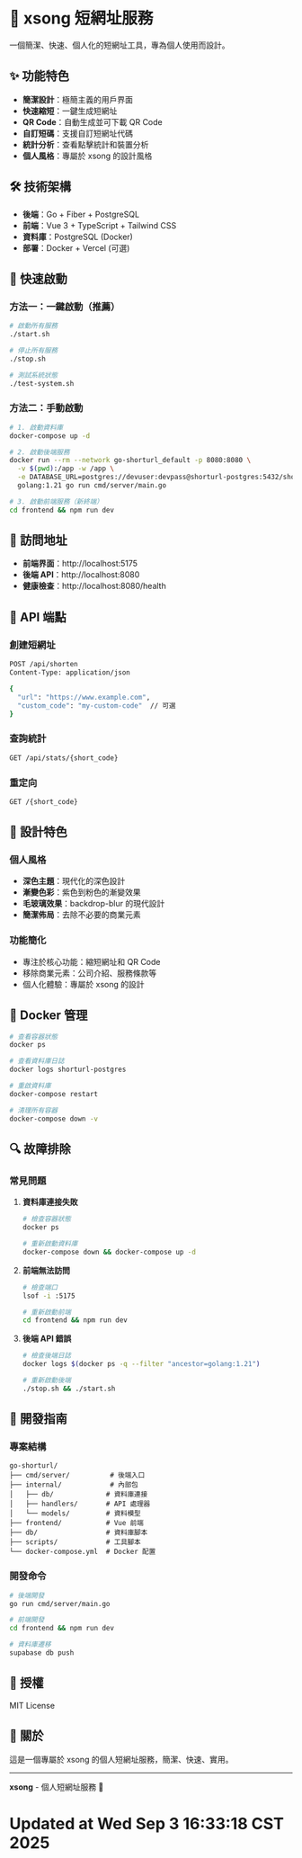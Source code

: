 # 🚀 xsong 短網址服務

一個簡潔、快速、個人化的短網址工具，專為個人使用而設計。

## ✨ 功能特色

- **簡潔設計**：極簡主義的用戶界面
- **快速縮短**：一鍵生成短網址
- **QR Code**：自動生成並可下載 QR Code
- **自訂短碼**：支援自訂短網址代碼
- **統計分析**：查看點擊統計和裝置分析
- **個人風格**：專屬於 xsong 的設計風格

## 🛠️ 技術架構

- **後端**：Go + Fiber + PostgreSQL
- **前端**：Vue 3 + TypeScript + Tailwind CSS
- **資料庫**：PostgreSQL (Docker)
- **部署**：Docker + Vercel (可選)

## 🚀 快速啟動

### 方法一：一鍵啟動（推薦）

```bash
# 啟動所有服務
./start.sh

# 停止所有服務
./stop.sh

# 測試系統狀態
./test-system.sh
```

### 方法二：手動啟動

```bash
# 1. 啟動資料庫
docker-compose up -d

# 2. 啟動後端服務
docker run --rm --network go-shorturl_default -p 8080:8080 \
  -v $(pwd):/app -w /app \
  -e DATABASE_URL=postgres://devuser:devpass@shorturl-postgres:5432/shortener \
  golang:1.21 go run cmd/server/main.go

# 3. 啟動前端服務（新終端）
cd frontend && npm run dev
```

## 📱 訪問地址

- **前端界面**：http://localhost:5175
- **後端 API**：http://localhost:8080
- **健康檢查**：http://localhost:8080/health

## 🔧 API 端點

### 創建短網址
```bash
POST /api/shorten
Content-Type: application/json

{
  "url": "https://www.example.com",
  "custom_code": "my-custom-code"  // 可選
}
```

### 查詢統計
```bash
GET /api/stats/{short_code}
```

### 重定向
```bash
GET /{short_code}
```

## 🎨 設計特色

### 個人風格
- **深色主題**：現代化的深色設計
- **漸變色彩**：紫色到粉色的漸變效果
- **毛玻璃效果**：backdrop-blur 的現代設計
- **簡潔佈局**：去除不必要的商業元素

### 功能簡化
- 專注於核心功能：縮短網址和 QR Code
- 移除商業元素：公司介紹、服務條款等
- 個人化體驗：專屬於 xsong 的設計

## 🐳 Docker 管理

```bash
# 查看容器狀態
docker ps

# 查看資料庫日誌
docker logs shorturl-postgres

# 重啟資料庫
docker-compose restart

# 清理所有容器
docker-compose down -v
```

## 🔍 故障排除

### 常見問題

1. **資料庫連接失敗**
   ```bash
   # 檢查容器狀態
   docker ps
   
   # 重新啟動資料庫
   docker-compose down && docker-compose up -d
   ```

2. **前端無法訪問**
   ```bash
   # 檢查端口
   lsof -i :5175
   
   # 重新啟動前端
   cd frontend && npm run dev
   ```

3. **後端 API 錯誤**
   ```bash
   # 檢查後端日誌
   docker logs $(docker ps -q --filter "ancestor=golang:1.21")
   
   # 重新啟動後端
   ./stop.sh && ./start.sh
   ```

## 📝 開發指南

### 專案結構
```
go-shorturl/
├── cmd/server/          # 後端入口
├── internal/            # 內部包
│   ├── db/             # 資料庫連接
│   ├── handlers/       # API 處理器
│   └── models/         # 資料模型
├── frontend/           # Vue 前端
├── db/                 # 資料庫腳本
├── scripts/            # 工具腳本
└── docker-compose.yml  # Docker 配置
```

### 開發命令
```bash
# 後端開發
go run cmd/server/main.go

# 前端開發
cd frontend && npm run dev

# 資料庫遷移
supabase db push
```

## 📄 授權

MIT License

## 🤝 關於

這是一個專屬於 xsong 的個人短網址服務，簡潔、快速、實用。

---

**xsong** - 個人短網址服務 🚀
# Updated at Wed Sep  3 16:33:18 CST 2025
